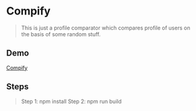 # Compify
> This is just a profile comparator which compares profile of users on the basis of some random stuff.

## Demo
[Compify](https://manitgupta672.github.io/compify)

## Steps
> Step 1: npm install
> Step 2: npm run build
